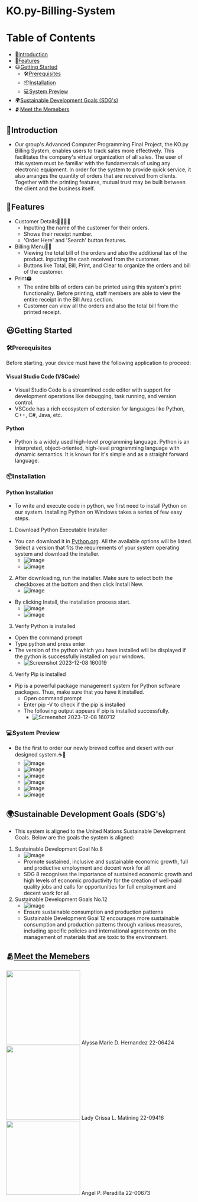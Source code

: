# KO.py-Billing-System
# Table of Contents
  * 📕[Introduction](#introduction)
  * 🌟[Features](#features)      
  * 😃[Getting Started](#getting-started)  
    * 🛠[Prerequisites](#prerequisites)
    * 📦[Installation](#installation)  
    * 💻[System Preview](#system-preview)  
  * 🌍[Sustainable Development Goals (SDG's)](#sustainable-development-goal-(SDG's))
  * 🫂[Meet the Memebers](#meet-the-members)
## 📕Introduction
   - Our group's Advanced Computer Programming Final Project, the KO.py Billing System, enables users to track sales more effectively. This facilitates the company's virtual organization of all sales. The user of this system must be familiar with the fundamentals of using any electronic equipment. In order for the system to provide quick service, it also arranges the quantity of orders that are received from clients. Together with the printing features, mutual trust may be built between the client and the business itself.
## 🌟Features
   - Customer Details👩🏼👨🏽
     - Inputting the name of the customer for their orders.
     - Shows their receipt number.
     - 'Order Here' and 'Search' button features.
   - Billing Menu🧾💵
     - Viewing the total bill of the orders and also the additional tax of the product. Inputting the cash received from the customer.
     - Buttons like Total, Bill, Print, and Clear to organize the orders and bill of the customer.
   - Print🖨️
     - The entire bills of orders can be printed using this system's print functionality. Before printing, staff members are able to view the entire receipt in the Bill Area section.
     - Customer can view all the orders and also the total bill from the printed receipt.
## 😃Getting Started
### 🛠Prerequisites
Before starting, your device must have the following application to proceed:
#### Visual Studio Code (VSCode)
- Visual Studio Code is a streamlined code editor with support for development operations like debugging, task running, and version control.
- VSCode has a rich ecosystem of extension for languages like Python, C++, C#, Java, etc.
#### Python
- Python is a widely used high-level programming language. Python is an interpreted, object-oriented, high-level programming language with dynamic semantics. It is known for it's simple and as a straight forward language.
### 📦Installation
#### Python Installation
- To write and execute code in python, we first need to install Python on our system.
Installing Python on Windows takes a series of few easy steps.
1. Download Python Executable Installer
- You can download it in [Python.org](https://www.python.org/). All the available options will be listed. Select a version that fits the requirements of your system operating system and download the installer.
   - ![image](https://github.com/Matining/.../assets/153246826/36f145b7-a5eb-4177-8eb4-6fcc46ce89c2)
   - ![image](https://github.com/Matining/.../assets/153246826/3c0afb1b-3f71-4caf-9c8c-be8a690e18fb)
2. After downloading, run the installer. Make sure to select both the checkboxes at the bottom and then click Install New.
     - ![image](https://github.com/Matining/.../assets/153246826/1581d3e1-b389-46d2-b29f-215b1dd2a4dd)
  - By clicking Install, the installation process start.
     - ![image](https://github.com/Matining/.../assets/153246826/664df272-185f-49f8-afe6-e97755f47400)
     - ![image](https://github.com/Matining/.../assets/153246826/ee5276da-fe0d-4f5f-9c37-ba8686475f88)
3. Verify Python is installed
- Open the command prompt
- Type python and press enter
- The version of the python which you have installed will be displayed if the python is successfully installed on your windows.
   - ![Screenshot 2023-12-08 160019](https://github.com/Matining/.../assets/153246826/34fe9d0f-d245-446e-803a-365d5a1acc59)
4. Verify Pip is installed
- Pip is a powerful package management system for Python software packages. Thus, make sure that you have it installed.
   - Open command prompt
   - Enter pip -V to check if the pip is installed
   - The following output appears if pip is installed successfully.
      - ![Screenshot 2023-12-08 160712](https://github.com/Matining/.../assets/153246826/eefd30f9-aaf8-4ccd-b3fe-7b9d838a4111)
### 💻System Preview
- Be the first to order our newly brewed coffee and desert with our designed system.☕🥪
  - ![image](https://github.com/Matining/.../assets/153246826/c9062192-0191-47db-9ec4-00db790c64bf)
  - ![image](https://github.com/Matining/.../assets/153246826/049b941f-a21c-48af-b6d3-cf3af0bd48af)
  - ![image](https://github.com/Matining/.../assets/153246826/08a52bef-5502-43fa-ae15-df17914e7979)
  - ![image](https://github.com/Matining/.../assets/153246826/cac4dfc6-9c2a-46f8-865e-88b6601af912)
  - ![image](https://github.com/Matining/.../assets/153246826/70506796-09f0-4c65-9263-70587a4fddc4)
  - ![image](https://github.com/Matining/.../assets/153246826/ddc337e5-abf2-4bea-835d-8bfcf5c80bd6)
## 🌍Sustainable Development Goals (SDG's)
- This system is aligned to the United Nations Sustainable Development Goals. Below are the goals the system is aligned:
1. Sustainable Development Goal No.8
   - ![image](https://github.com/Matining/.../assets/153246826/eeca74c9-97cd-4398-9f90-a0f0e02a75df)
   - Promote sustained, inclusive and sustainable economic growth, full and productive employment and decent work for all
   - SDG 8 recognises the importance of sustained economic growth and high levels of economic productivity for the creation of well-paid quality jobs and calls for opportunities for full employment and decent work for all.
2. Sustainable Development Goals No.12
   - ![image](https://github.com/Matining/.../assets/153246826/3a6478c1-204b-4c02-adb5-744ffbbb1817)
   - Ensure sustainable consumption and production patterns
   - Sustainable Development Goal 12 encourages more sustainable consumption and production patterns through various measures, including specific policies and international agreements on the management of materials that are toxic to the environment.
## 🫂[Meet the Memebers](#meet-the-members)
<img src = "https://github.com/Matining/KO.py-Billing-System/assets/153246826/9625be36-ade6-4255-9568-f8a286a6c5b6" width = "200" height="200"/>
  Alyssa Marie D. Hernandez  
  22-06424
  
<img src = "https://github.com/Matining/KO.py-Billing-System/assets/153246826/ff72f6fe-7e48-449b-bb80-9883c4899213" width="200" height="200"/>
  Lady Crissa L. Matining  
    22-09416
  
<img src ="https://github.com/Matining/KO.py-Billing-System/assets/153246826/32d92518-2705-4621-a9fb-44a21b970442" width= "200" height="200"/>
  Angel P. Peradilla  
    22-00673



